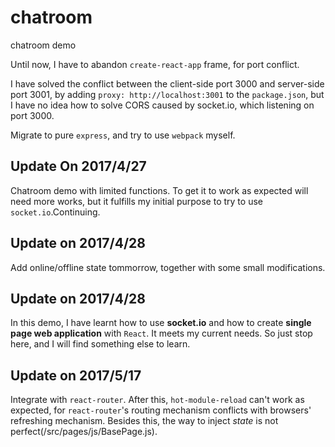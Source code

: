 # chatroom
chatroom demo

Until now, I have to abandon `create-react-app` frame, for port conflict.

I have solved the conflict between the client-side port 3000 and server-side port 3001, by adding `proxy: http://localhost:3001` to the `package.json`, but I have no idea how to solve CORS caused by socket.io, which listening on port 3000.

Migrate to pure `express`, and try to use `webpack` myself.

## Update On 2017/4/27
Chatroom demo with limited functions. To get it to work as expected will need more works, but it fulfills my initial purpose to try to use `socket.io`.Continuing.

## Update on 2017/4/28
Add online/offline state tommorrow, together with some small modifications.

## Update on 2017/4/28
In this demo, I have learnt how to use **socket.io** and how to create **single page web application** with `React`. It meets my current needs. So just stop here, and I will find something else to learn.

## Update on 2017/5/17
Integrate with `react-router`. After this, `hot-module-reload` can't work as expected, for `react-router`'s routing mechanism conflicts with browsers' refreshing mechanism. Besides this, the way to inject *state* is not perfect(/src/pages/js/BasePage.js).